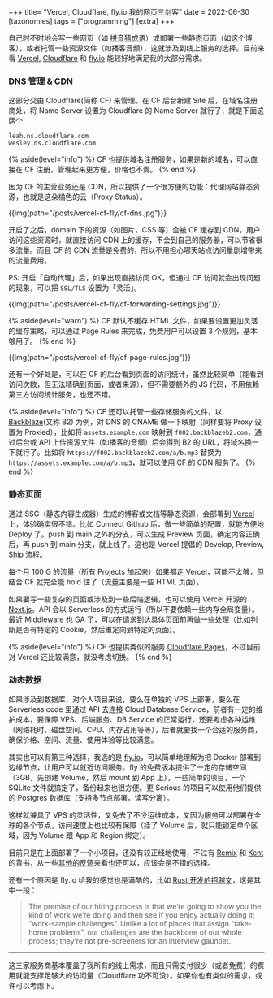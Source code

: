 +++
title= "Vercel, Cloudflare, fly.io 我的网页三剑客"
date = 2022-06-30
[taxonomies]
tags = ["programming"]
[extra]
+++

自己时不时地会写一些网页（如 [拼音猜成语](https://pinyincaichengyu.com/)）或部署一些静态页面（如这个博客），或者托管一些资源文件（如播客音频），这就涉及到线上服务的选择。目前来看 [Vercel](https://vercel.com), [Cloudflare](https://cloudflare.net) 和 [fly.io](https://fly.io) 能较好地满足我的大部分需求。

### DNS 管理 & CDN

这部分交由 Cloudflare(简称 CF) 来管理。在 CF 后台新建 Site 后，在域名注册商处，将 Name Server 设置为 Cloudflare 的 Name Server 就行了，就是下面这两个

```
leah.ns.cloudflare.com
wesley.ns.cloudflare.com
```

{% aside(level="info") %}
CF 也提供域名注册服务，如果是新的域名，可以直接在 CF 注册，管理起来更方便，价格也不贵。
{% end %}

因为 CF 的主营业务还是 CDN，所以提供了一个很方便的功能：代理网站静态资源，也就是这朵橘色的云（Proxy Status）。

{{img(path="/posts/vercel-cf-fly/cf-dns.jpg")}}

开启了之后，domain 下的资源（如图片，CSS 等）会被 CF 缓存到 CDN，用户访问这些资源时，就直接访问 CDN 上的缓存，不会到自己的服务器，可以节省很多流量。而且 CF 的 CDN 流量是免费的，所以不用担心哪天站点访问量剧增带来的流量费用。

PS: 开启「自动代理」后，如果出现直接访问 OK，但通过 CF 访问就会出现问题的现象，可以把 `SSL/TLS` 设置为「灵活」。

{{img(path="/posts/vercel-cf-fly/cf-forwarding-settings.jpg")}}

{% aside(level="warn") %}
CF 默认不缓存 HTML 文件，如果要设置更加灵活的缓存策略，可以通过 Page Rules 来完成，免费用户可以设置 3 个规则，基本够用了。
{% end %}

{{img(path="/posts/vercel-cf-fly/cf-page-rules.jpg")}}

还有一个好处是，可以在 CF 的后台看到页面的访问统计，虽然比较简单（能看到访问次数，但无法精确到页面，或者来源），但不需要额外的 JS 代码，不用依赖第三方访问统计服务，也还不错。

{% aside(level="info") %}
CF 还可以托管一些存储服务的文件，以 [Backblaze](https://www.backblaze.com/)(又称 B2) 为例，对 DNS 的 CNAME 做一下映射（同样要将 Proxy 设置为 Proxied），比如将 `assets.example.com` 映射到 `f002.backblazeb2.com`，通过后台或 API 上传资源文件（如播客的音频）后会得到 B2 的 URL，将域名换一下就行了。比如将 `https://f002.backblazeb2.com/a/b.mp3` 替换为 `https://assets.example.com/a/b.mp3`，就可以使用 CF 的 CDN 服务了。
{% end %}

### 静态页面

通过 SSG（静态内容生成器）生成的博客或文档等静态资源，会部署到 [Vercel](https://vercel.com/) 上，体验确实很不错。比如 Connect Github 后，做一些简单的配置，就能方便地 Deploy 了。push 到 main 之外的分支，可以生成 Preview 页面，确定内容正确后，再 push 到 main 分支，就上线了。这也是 Vercel 提倡的 Develop, Preview, Ship 流程。

每个月 100 G 的流量（所有 Projects 加起来）如果都走 Vercel，可能不太够，但结合 CF 就完全能 hold 住了（流量主要是一些 HTML 页面）。

如果要写一些复杂的页面或涉及到一些后端逻辑，也可以使用 Vercel 开源的 [Next.js](https://nextjs.org/)。API 会以 Serverless 的方式运行（所以不要依赖一些内存全局变量）。最近 Middleware 也 [GA](https://vercel.com/blog/vercel-edge-middleware-dynamic-at-the-speed-of-static) 了，可以在请求到达具体页面前再做一些处理（比如判断是否有特定的 Cookie，然后重定向到特定的页面）。

{% aside(level="info") %}
CF 也提供类似的服务 [Cloudflare Pages](https://pages.cloudflare.com/)，不过目前对 Vercel 还比较满意，就没考虑切换。
{% end %}

### 动态数据

如果涉及到数据库，对个人项目来说，要么在单独的 VPS 上部署，要么在 Serverless code 里通过 API 去连接 Cloud Database Service，前者有一定的维护成本，要保障 VPS、后端服务、DB Service 的正常运行，还要考虑各种运维（网络耗时、磁盘空间、CPU、内存占用等等），后者就要找一个合适的服务商，确保价格、空间、流量、使用体验等比较满意。

其实也可以有第三种选择，我选的是 [fly.io](https://fly.io/)，可以简单地理解为把 Docker 部署到边缘节点，让用户可以就近访问服务。fly 的免费版本提供了一定的存储空间（3GB，先创建 Volume，然后 mount 到 App 上），一些简单的项目，一个 SQLite 文件就搞定了，备份起来也很方便。更 Serious 的项目可以使用他们提供的 Postgres 数据库（支持多节点部署，读写分离）。

这样就兼具了 VPS 的灵活性，又免去了不少运维成本，又因为服务可以部署在全球的各个节点，访问速度上也比较有保障（挂了 Volume 后，就只能锁定单个区域，因为 Volume 跟 App 和 Region 绑定）。

目前只是在上面部署了一个小项目，还没有较正经地使用，不过有 [Remix](https://remix.run/) 和 [Kent](https://kentcdodds.com/uses) 的背书，从一些[其他的反馈](https://xeiaso.net/blog/fly.io-heroku-replacement)来看也还可以，应该会是不错的选择。

还有一个原因是 fly.io 给我的感觉也是满酷的，比如 [Rust 开发的招聘文](https://fly.io/jobs/rust-developer/)，这是其中一段：

> The premise of our hiring process is that we’re going to show you the kind of work we’re doing and then see if you enjoy actually doing it; “work-sample challenges”. Unlike a lot of places that assign “take-home problems”, our challenges are the backbone of our whole process; they’re not pre-screeners for an interview gauntlet.

---

这三家服务商基本覆盖了我所有的线上需求，而且只需支付很少（或者免费）的费用就能支撑足够大的访问量（Cloudflare 功不可没）。如果你也有类似的需求，或许可以考虑下。
